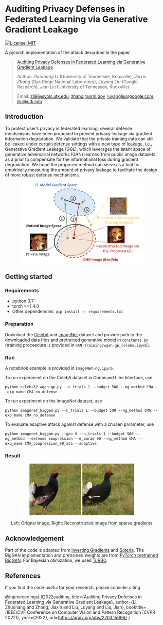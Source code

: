 # Auditing Privacy Defenses in Federated Learning via Generative Gradient Leakage

[![License: MIT](https://img.shields.io/badge/License-MIT-green.svg)](https://opensource.org/licenses/MIT)

A pytorch implementation of the attack described in the paper
> [Auditing Privacy Defenses in Federated Learning via Generative Gradient Leakage](https://arxiv.org/pdf/2203.15696.pdf) 
>      
> Author: *Zhuohang Li* (University of Tennessee, Knoxville), *Jiaxin Zhang* (Oak Ridge National Laboratory), *Luyang Liu* (Google Research), *Jian Liu* (University of Tennessee, Knoxville) 
> 
> Email: zli96@vols.utk.edu, zhangj@ornl.gov, luyangliu@google.com, jliu@utk.edu

## Introduction

To protect user’s privacy in federated learning, several defense mechanisms have been proposed to prevent privacy leakage via gradient information degradation. We validate that the private training data can still be leaked under certain defense settings with a new type of leakage, i.e., Generative Gradient Leakage (GGL), which leverages the latent space of generative adversarial networks (GAN) learned from public image datasets as a prior to compensate for the informational loss during gradient degradation. We hope the proposed method can serve as a tool for empirically measuring the amount of privacy leakage to facilitate the design of more robust defense mechanisms.

<p align="center">
<img src="img/illu.png" alt="overview" width="400">
</p>


## Getting started

### Requirements
* python 3.7
* torch >=1.4.0
* Other dependencies: `pip install -r requirements.txt`


### Preparation
Download the [CelebA](https://mmlab.ie.cuhk.edu.hk/projects/CelebA.html) and [ImageNet](https://www.image-net.org/) dataset and provide path to the downloaded data files and pretrained generative model in `constants.py` (training proceedure is provided in `GAN-training/wgan-gp_celeba.ipynb`).

### Run
A notebook example is provided in `ImageNet-ng.ipynb`.

To run experiment on the CelebA dataset in Command Line Interface, use
```
python celeba32_wgan-gp.py --n_trials 1 --budget 500 --ng_method CMA --exp_name CMA_no_defense
```

To run experiment on the ImageNet dataset, use
```
python imagenet_biggan.py --n_trials 1 --budget 500 --ng_method CMA --exp_name CMA_no_defense
```

To evaluate adaptive attack against defense with a chosen parameter, use
```
python imagenet_biggan.py --gpu 0 --n_trials 1 --budget 500 --ng_method --defense compression --d_param 90 --ng_method CMA --exp_name CMA_compression_90_ada --adaptive
```

### Result

<p align="center">
<img src="img/orig.png" alt="orig_img" width="170">
<img src="img/recon.png" alt="recon_img" width="170">
</p>
<p align = "center">
Left: Orignal image, Right: Reconstructed image from sparse gradients
</p>


## Acknowledgement

Part of the code is adapted from [Inverting Gradients](https://github.com/JonasGeiping/invertinggradients) and [Soteria](https://github.com/jeremy313/Soteria). The BigGAN implementation and pretrained weights are from [PyTorch pretrained BigGAN](https://github.com/huggingface/pytorch-pretrained-BigGAN). For Bayesian otimization, we used [TuRBO](https://github.com/uber-research/TuRBO).

## References
If you find the code useful for your research, please consider citing

@inproceedings{
  li2022auditing,
  title={Auditing Privacy Defenses in Federated Learning via Generative Gradient Leakage},
  author={Li, Zhuohang and Zhang, Jiaxin and Liu, Luyang and Liu, Jian},
  booktitle={IEEE/CVF Conference on Computer Vision and Pattern Recognition (CVPR 2022)},
  year={2022},
  url={https://arxiv.org/abs/2203.15696}
}
